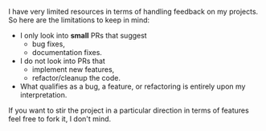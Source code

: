 I have very limited resources in terms of handling feedback on my projects. So here are the limitations to keep in mind:

- I only look into **small** PRs that suggest
  - bug fixes,
  - documentation fixes.
- I do not look into PRs that
  - implement new features,
  - refactor/cleanup the code.
- What qualifies as a bug, a feature, or refactoring is entirely upon my interpretation.

If you want to stir the project in a particular direction in terms of features feel free to fork it, I don't mind.

